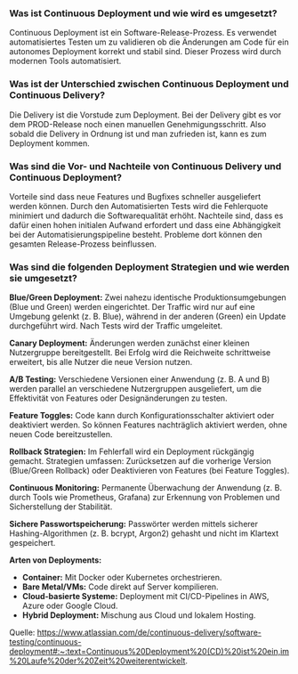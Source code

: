 ### Was ist Continuous Deployment und wie wird es umgesetzt?
Continuous Deployment ist ein Software-Release-Prozess. Es verwendet automatisiertes Testen um zu validieren ob die Änderungen am Code für ein autonomes Deployment korrekt und stabil sind. Dieser Prozess wird durch modernen Tools automatisiert.
### Was ist der Unterschied zwischen Continuous Deployment und Continuous Delivery?
Die Delivery ist die Vorstude zum Deployment. Bei der Delivery gibt es vor dem PROD-Release noch einen manuellen Genehmigungsschritt. Also sobald die Delivery in Ordnung ist und man zufrieden ist, kann es zum Deployment kommen.
### Was sind die Vor- und Nachteile von Continuous Delivery und Continuous Deployment?
Vorteile sind dass neue Features und Bugfixes schneller ausgeliefert werden können. Durch den Automatisierten Tests wird die Fehlerquote minimiert und dadurch die Softwarequalität erhöht.
Nachteile sind, dass es dafür einen hohen initialen Aufwand erfordert und dass eine Abhängigkeit bei der Automatisierungspipeline besteht. Probleme dort können den gesamten Release-Prozess beinflussen.

### Was sind die folgenden Deployment Strategien und wie werden sie umgesetzt?
**Blue/Green Deployment:** Zwei nahezu identische Produktionsumgebungen (Blue und Green) werden eingerichtet. Der Traffic wird nur auf eine Umgebung gelenkt (z. B. Blue), während in der anderen (Green) ein Update durchgeführt wird. Nach Tests wird der Traffic umgeleitet.

**Canary Deployment:** Änderungen werden zunächst einer kleinen Nutzergruppe bereitgestellt. Bei Erfolg wird die Reichweite schrittweise erweitert, bis alle Nutzer die neue Version nutzen.

**A/B Testing:** Verschiedene Versionen einer Anwendung (z. B. A und B) werden parallel an verschiedene Nutzergruppen ausgeliefert, um die Effektivität von Features oder Designänderungen zu testen.

**Feature Toggles:** Code kann durch Konfigurationsschalter aktiviert oder deaktiviert werden. So können Features nachträglich aktiviert werden, ohne neuen Code bereitzustellen.

**Rollback Strategien:** Im Fehlerfall wird ein Deployment rückgängig gemacht. Strategien umfassen: Zurücksetzen auf die vorherige Version (Blue/Green Rollback) oder Deaktivieren von Features (bei Feature Toggles).

**Continuous Monitoring:** Permanente Überwachung der Anwendung (z. B. durch Tools wie Prometheus, Grafana) zur Erkennung von Problemen und Sicherstellung der Stabilität.

**Sichere Passwortspeicherung:** Passwörter werden mittels sicherer Hashing-Algorithmen (z. B. bcrypt, Argon2) gehasht und nicht im Klartext gespeichert.

**Arten von Deployments:**
- **Container:** Mit Docker oder Kubernetes orchestrieren.
- **Bare Metal/VMs:** Code direkt auf Server kompilieren.
- **Cloud-basierte Systeme:** Deployment mit CI/CD-Pipelines in AWS, Azure oder Google Cloud.
- **Hybrid Deployment:** Mischung aus Cloud und lokalem Hosting.


Quelle: https://www.atlassian.com/de/continuous-delivery/software-testing/continuous-deployment#:~:text=Continuous%20Deployment%20(CD)%20ist%20ein,im%20Laufe%20der%20Zeit%20weiterentwickelt.
